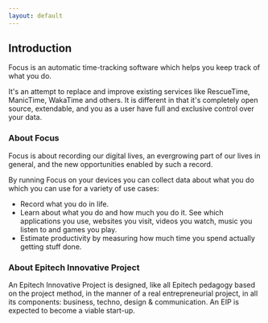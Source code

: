 ```yaml
---
layout: default
---
```


## Introduction

Focus is an automatic time-tracking software which helps you keep track of what you do.

It's an attempt to replace and improve existing services like RescueTime, ManicTime, WakaTime and others. It is different in that it's completely open source, extendable, and you as a user have full and exclusive control over your data.

### About Focus

Focus is about recording our digital lives, an evergrowing part of our lives in general, and the new opportunities enabled by such a record.

By running Focus on your devices you can collect data about what you do which you can use for a variety of use cases:

- Record what you do in life.
- Learn about what you do and how much you do it. See which applications you use, websites you visit, videos you watch, music you listen to and games you play.
- Estimate productivity by measuring how much time you spend actually getting stuff done.

### About Epitech Innovative Project

An Epitech Innovative Project is designed, like all Epitech pedagogy based on the project method, in the manner of a real entrepreneurial project, in all its components: business, techno, design & communication. An EIP is expected to become a viable start-up.